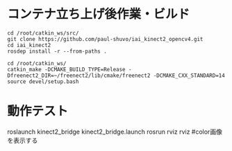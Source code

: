 # コンテナ立ち上げ後作業・ビルド
```
cd /root/catkin_ws/src/
git clone https://github.com/paul-shuvo/iai_kinect2_opencv4.git
cd iai_kinect2
rosdep install -r --from-paths .

cd /root/catkin_ws/
catkin_make -DCMAKE_BUILD_TYPE=Release -Dfreenect2_DIR=~/freenect2/lib/cmake/freenect2 -DCMAKE_CXX_STANDARD=14
source devel/setup.bash
```
# 動作テスト
roslaunch kinect2_bridge kinect2_bridge.launch
rosrun rviz rviz #color画像を表示する
